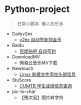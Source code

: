 # Python-project

> 日常小脚本.
懒人欢乐多

- Dailyv2ex
    - [v2ex 自动签到领金币](http://xiahei.github.io/2016/05/15/login-v2ex/)
- Baidu
    - [百度贴吧 自动签到](https://xiahei.github.io/2016/06/18/baidu-tieba/)
- DownloadMV
    - 网易云音乐MV下载
- Newtouch
    - [Linux 新建文件添加头部信息](http://xiahei.github.io/2016/05/16/Newtouch/)
- StuScore
    - [CUMTB 学生成绩信息查询](http://xiahei.github.io/2016/02/22/CUMTB/)
- pic-to-char
    - 【残次品】图片转字符
